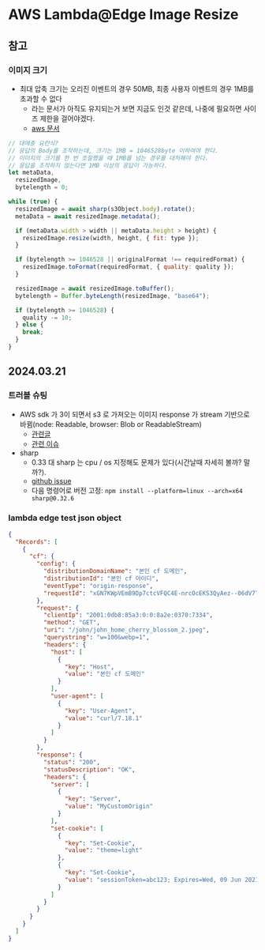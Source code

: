# AWS Lambda@Edge Image Resize

## 참고

### 이미지 크기

- 최대 압축 크기는 오리진 이벤트의 경우 50MB, 최종 사용자 이벤트의 경우 1MB를 초과할 수 없다
  - 라는 문서가 아직도 유지되는거 보면 지금도 인것 같은데, 나중에 필요하면 사이즈 제한을 걸어야겠다.
  - [aws 문서](https://docs.developers.optimizely.com/feature-experimentation/docs/aws-lambda-at-edge)

```javascript
// 대에충 요런식?
// 응답의 Body를 조작하는데, 크기는 1MB = 1046528byte 이하여야 한다.
// 이미지의 크기를 한 번 조절했을 때 1MB를 넘는 경우를 대처해야 한다.
// 응답을 조작하지 않는다면 1MB 이상의 응답이 가능하다.
let metaData,
  resizedImage,
  bytelength = 0;

while (true) {
  resizedImage = await sharp(s3Object.body).rotate();
  metaData = await resizedImage.metadata();

  if (metaData.width > width || metaData.height > height) {
    resizedImage.resize(width, height, { fit: type });
  }

  if (bytelength >= 1046528 || originalFormat !== requiredFormat) {
    resizedImage.toFormat(requiredFormat, { quality: quality });
  }

  resizedImage = await resizedImage.toBuffer();
  bytelength = Buffer.byteLength(resizedImage, "base64");

  if (bytelength >= 1046528) {
    quality -= 10;
  } else {
    break;
  }
}
```

## 2024.03.21

### 트러블 슈팅

- AWS sdk 가 3이 되면서 s3 로 가져오는 이미지 response 가 stream 기반으로 바뀜(node: Readable, browser: Blob or ReadableStream)
  - [관련글](https://transang.me/modern-fetch-and-how-to-get-buffer-output-from-aws-sdk-v3-getobjectcommand/)
  - [관련 이슈](https://stackoverflow.com/questions/67100921/migration-aws-sdk-js-v2-to-v3-error-sharp-input-file-is-missing)
- sharp
  - 0.33 대 sharp 는 cpu / os 지정해도 문제가 있다(시간날때 자세히 볼까? 말까?).
  - [github issue](https://github.com/lovell/sharp/issues/3870)
  - 다음 명령어로 버전 고정: `npm install --platform=linux --arch=x64 sharp@0.32.6`

### lambda edge test json object

```json
{
  "Records": [
    {
      "cf": {
        "config": {
          "distributionDomainName": "본인 cf 도메인",
          "distributionId": "본인 cf 아이디",
          "eventType": "origin-response",
          "requestId": "xGN7KWpVEmB9Dp7ctcVFQC4E-nrcOcEKS3QyAez--06dV7TEXAMPLE=="
        },
        "request": {
          "clientIp": "2001:0db8:85a3:0:0:8a2e:0370:7334",
          "method": "GET",
          "uri": "/john/john_home_cherry_blossom_2.jpeg",
          "querystring": "w=100&webp=1",
          "headers": {
            "host": [
              {
                "key": "Host",
                "value": "본인 cf 도메인"
              }
            ],
            "user-agent": [
              {
                "key": "User-Agent",
                "value": "curl/7.18.1"
              }
            ]
          }
        },
        "response": {
          "status": "200",
          "statusDescription": "OK",
          "headers": {
            "server": [
              {
                "key": "Server",
                "value": "MyCustomOrigin"
              }
            ],
            "set-cookie": [
              {
                "key": "Set-Cookie",
                "value": "theme=light"
              },
              {
                "key": "Set-Cookie",
                "value": "sessionToken=abc123; Expires=Wed, 09 Jun 2021 10:18:14 GMT"
              }
            ]
          }
        }
      }
    }
  ]
}
```
